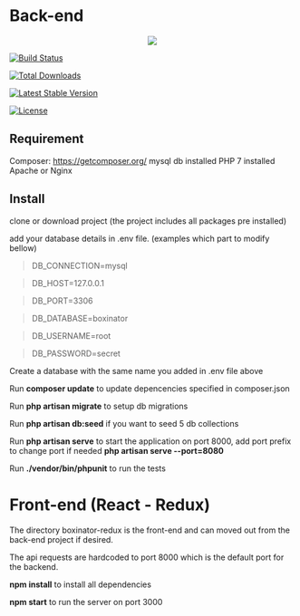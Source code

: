 
  # Back-end

<p  align="center"><img  src="https://laravel.com/assets/img/components/logo-laravel.svg"></p>

  

<p  align="center">

<a  href="https://travis-ci.org/laravel/framework"><img  src="https://travis-ci.org/laravel/framework.svg"  alt="Build Status"></a>

<a  href="https://packagist.org/packages/laravel/framework"><img  src="https://poser.pugx.org/laravel/framework/d/total.svg"  alt="Total Downloads"></a>

<a  href="https://packagist.org/packages/laravel/framework"><img  src="https://poser.pugx.org/laravel/framework/v/stable.svg"  alt="Latest Stable Version"></a>

<a  href="https://packagist.org/packages/laravel/framework"><img  src="https://poser.pugx.org/laravel/framework/license.svg"  alt="License"></a>

</p>

## Requirement
Composer: https://getcomposer.org/
mysql db installed
PHP 7 installed
Apache or Nginx

## Install

clone or download project (the project includes all packages pre installed)

add your database details in .env file. (examples which part to modify bellow)

> DB_CONNECTION=mysql

>DB_HOST=127.0.0.1

>DB_PORT=3306

>DB_DATABASE=boxinator

>DB_USERNAME=root

>DB_PASSWORD=secret


Create a database with the same name you added in .env file above

Run **composer update** to update depencencies specified in composer.json

Run  **php artisan migrate**  to setup db migrations

Run **php artisan db:seed** if you want to seed 5 db collections

Run **php artisan serve** to start the application on port 8000, add port prefix to change port if needed **php artisan serve --port=8080**

Run **./vendor/bin/phpunit** to run the tests

# Front-end (React - Redux)

The directory boxinator-redux is the front-end and can moved out from the back-end project if desired.

The api requests are hardcoded to port 8000 which is the default port for the backend.

**npm install** to install all dependencies

**npm start** to run the server on port 3000



  


